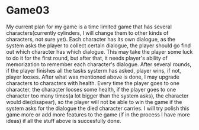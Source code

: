 # Game03

My current plan for my game is a time limited game that has several characters(currently cylinders, I will change them to other kinds of characters, not sure yet). Each character has its own dialogue, as the system asks the player to collect certain dialogue, the player should go find out which character has which dialogue. This may take the player some luck to do it for the first round, but after that, it needs player's ability of memorization to remember each character's dialogue. After several rounds, if the player finishes all the tasks systerm has asked, player wins, if not, player looses.
After what was mentioned above is done, I may upgrade characters to characters with health. Every time the player goes to one character, the character looses some health, if the player goes to one character too many times(a lot bigger than the system asks), the character would die(disapear), so the player will not be able to win the game if the system asks for the dialogue the died character carries.
I will try polish this game more or add more features to the game (if in the process I have more ideas) if all the stuff above is succesfully done.
